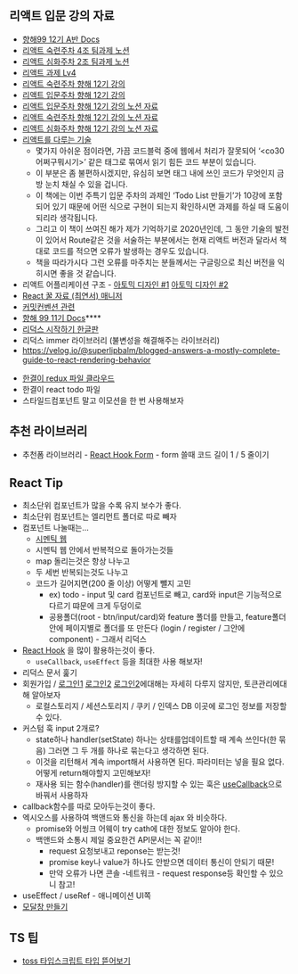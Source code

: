 
## 리액트 입문 강의 자료
* [향해99 12기 A반 Docs](https://teamsparta.notion.site/99-12-A-Docs-b99bd1dbd97e42a9848e3ab4628a829d)
* [리액트 숙련주차 4조 팀과제 노션](https://teamsparta.notion.site/React-4-61ba1b4f027649bda3cd82ee7ddf4e2d)
* [리액트 심화주차 2조 팀과제 노션](https://teamsparta.notion.site/2-React-8952cd6626f74acd805b06a4915508ee)
* [리액트 과제 Lv4](https://teamsparta.notion.site/React-Lv-4-72049b3ed2f940eaaa153f84e5ffda3d)
* [리액트 숙련주차 향해 12기 강의](https://online.spartacodingclub.kr/enrolleds/63e2397bd95d13d100ca91de/rounds/63e20738118ac7ca3cb6bee2/roadmap)
* [리액트 입문주차 향해 12기 강의](https://online.spartacodingclub.kr/enrolleds/63dc4e87d4a7abb747f0627f/rounds/63da41c27c96434df1658ba5/roadmap)
* [리액트 입문주차 향해 12기 강의 노션 자료](https://teamsparta.notion.site/React-79b29fd64b0349a5b243f8c88e0ba7af)
* [리액트 숙련주차 향해 12기 강의 노션 자료](https://teamsparta.notion.site/React-63624a89979f468383fbbd8b6d5ffa7e)
* [리액트 심화주차 향해 12기 강의 노션 자료](https://teamsparta.notion.site/React-1a852884ffdc4fcfb48b0ab505282a56)
* [리액트를 다루는 기술](https://thebook.io/080203/)
	* 몇가지 아쉬운 점이라면, 가끔 코드블럭 중에 웹에서 처리가 잘못되어 ‘<co30어쩌구뭐시기>’ 같은 태그로 묶여서 읽기 힘든 코드 부분이 있습니다. 
	* 이 부분은 좀 불편하시겠지만, 유심히 보면 태그 내에 쓰인 코드가 무엇인지 금방 눈치 채실 수 있을 겁니다. 
	* 이 책에는 이번 주특기 입문 주차의 과제인 ‘Todo List 만들기’가 10강에 포함되어 있기 때문에 어떤 식으로 구현이 되는지 확인하시면 과제를 하실 때 도움이 되리라 생각됩니다. 
	* 그리고 이 책이 쓰여진 해가 제가 기억하기로 2020년인데, 그 동안 기술의 발전이 있어서 Route같은 것을 서술하는 부분에서는 현재 리액트 버전과 달라서 책대로 코드를 적으면 오류가 발생하는 경우도 있습니다. 
	* 책을 따라가시다 그런 오류를 마주치는 분들께서는 구글링으로 최신 버전을 익히시면 좋을 것 같습니다. 
* 리액트 어플리케이션 구조 - [아토믹 디자인 #1](https://ui.toast.com/weekly-pick/ko_20200213) [아토믹 디자인 #2](https://fe-developers.kakaoent.com/2022/220505-how-page-part-use-atomic-design-system/)
* [React 꿀 자료 (최연서) 매니저](https://perfect-basin-607.notion.site/React-ba64cf4f06e24701afd4cd8bc05c5915)
* [커밋컨벤션 관련](https://jane-aeiou.tistory.com/93) 
* [향해 99 11기 Docs](https://velog.io/@tchaikovsky/REACT-token-expiration-date-settings%EB%A1%9C%EA%B7%B8%EC%9D%B8%EC%9C%A0%EC%A7%80-%EC%9E%90%EB%8F%99-%EB%A1%9C%EA%B7%B8%EC%95%84%EC%9B%83)****
* [리덕스 시작하기 한글판](https://ko.redux.js.org/introduction/getting-started/)
* 리덕스 immer 라이브러리 (불변성을 해결해주는 라이브러리)
* https://velog.io/@superlipbalm/blogged-answers-a-mostly-complete-guide-to-react-rendering-behavior
- [한결이 redux 파일 클라우드](https://drive.google.com/drive/folders/12yPCG9-sOHa1ejAbQ9bbK6M-9ro0lO_h?usp=sharing)
- 한결이 react todo 파일
- 스타일드컴포넌트 말고 이모션을 한 번 사용해보자

## 추천 라이브러리
* 추천폼 라이브러리 - [React Hook Form](https://react-hook-form.com/) - form 쓸때 코드 길이 1 / 5 줄이기

## React Tip
* 최소단위 컴포넌트가 많을 수록 유지 보수가 좋다.
* 최소단위 컴포넌트는 엘리먼트 폴더로 따로 빼자
* 컴포넌트 나눌때는...
	* [시멘틱 웹](https://brunch.co.kr/@tigrisdesign/7) 
	* 시멘틱 웹 안에서 반복적으로 돌아가는것들
	* map 돌리는것은 항상 나누고
	* 두 세번 반복되는것도 나누고
	* 코드가 길어지면(200 줄 이상) 어떻게 뺄지 고민
		* ex) todo - input 및 card 컴포넌트로 빼고, card와 input은 기능적으로 다르기 땨문에 크게 두덩이로 
		* 공용폴더(root - btn/input/card)와 feature 폴더를 만들고, feature폴더 안에 페이지별로 폴더를 또 만든다 (login / register / 그안에 component) - 그래서 리덕스
* [React Hook](https://perfect-basin-607.notion.site/React-Hooks-3d5f29f488cf4f5eaa6c9d8d2bd05ed1) 을 많이 활용하는것이 좋다.
	* `useCallback`, `useEffect` 등을 최대한 사용 해보자!
* 리덕스 문서 훑기 
* 회원가입 / [로그인1](https://han-um.tistory.com/17) [로그인2](https://velog.io/@tchaikovsky/REACT-token-expiration-date-settings%EB%A1%9C%EA%B7%B8%EC%9D%B8%EC%9C%A0%EC%A7%80-%EC%9E%90%EB%8F%99-%EB%A1%9C%EA%B7%B8%EC%95%84%EC%9B%83) [로그인2](https://kdinner.tistory.com/100)에대해는 자세히 다루지 않지만, 토큰관리에대해 알아보자 
	* 로컬스토리지 / 세션스토리지 / 쿠키 / 인덱스 DB 이곳에 로그인 정보를 저장할 수 있다.
* 커스텀 훅 input 2개로?
	* state하나 handler(setState) 하나는 상태를업데이트할 때 계속 쓰인다(한 묶음) 그러면 그 두 개를 하나로 묶는다고 생각하면 된다. 
	* 이것을 리턴해서 계속 import해서 사용하면 된다. 파라미터는 넣을 필요 없다. 어떻게 return해야할지 고민해보자!
	* 재사용 되는 함수(handler)를 랜더링 방지할 수 있는 훅은 [useCallback](https://yceffort.kr/2022/05/useEvent)으로 바꿔서 사용하자
* callback함수를 따로 모아두는것이 좋다. 
* 엑시오스를 사용하여 백앤드와 통신을 하는데 ajax 와 비슷하다.
	* promise와 어씽크 어웨이 try cath에 대한 정보도 알아야 한다.
	* 백앤드와 소통시 제일 중요한건 API문서는 꼭 같이!!
		* request 요청보내고 reponse는 받는것!
		* promise key나 value가 하나도 안받으면 데이터 통신이 안되기 때문!
		* 만약 오류가 나면 콘솔 -네트워크 - request response등 확인할 수 있으니 참고!
* useEffect / useRef - 애니메이션 UI쪽
* [모달창 만들기](https://leego.tistory.com/entry/React-Portal%EC%9D%84-%EC%82%AC%EC%9A%A9%ED%95%9C-%EB%AA%A8%EB%8B%AC%EC%B0%BD-%EB%A7%8C%EB%93%A4%EA%B8%B0#%EC%-E%AC%EC%--%AC%EC%-A%A-%--%EA%B-%--%EB%-A%A-%ED%--%-C%--%EB%AA%A-%EB%-B%AC%--%EC%BB%B-%ED%-F%AC%EB%--%-C%ED%-A%B-%EB%A-%-C%--%EB%B-%--%EA%BE%B-%EA%B-%B-)

## TS 팁

* [toss 타입스크립트 타입 뜯어보기](https://toss.tech/article/typescript-type-compatibility)

